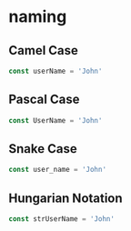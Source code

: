 # naming
## Camel Case
```js
const userName = 'John'
```
## Pascal Case
```js
const UserName = 'John'
```
## Snake Case
```js
const user_name = 'John'
```
## Hungarian Notation
```js
const strUserName = 'John'
```
